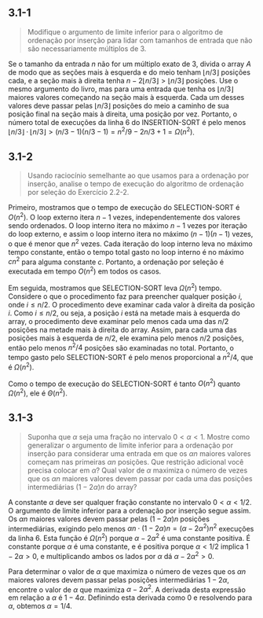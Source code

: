 ## 3.1-1

> Modifique o argumento de limite inferior para o algoritmo de ordenação por inserção para lidar com tamanhos de entrada que não são necessariamente múltiplos de 3.

Se o tamanho da entrada $n$ não for um múltiplo exato de $3$, divida o array $A$ de modo que as seções mais à esquerda e do meio tenham $\lfloor n/3 \rfloor$ posições cada, e a seção mais à direita tenha $n-2\lfloor n/3\rfloor \gt \lfloor n/3\rfloor$ posições. Use o mesmo argumento do livro, mas para uma entrada que tenha os $\lfloor n/3 \rfloor$ maiores valores começando na seção mais à esquerda. Cada um desses valores deve passar pelas $\lfloor n/3 \rfloor$ posições do meio a caminho de sua posição final na seção mais à direita, uma posição por vez. Portanto, o número total de execuções da linha 6 do INSERTION-SORT é pelo menos $\lfloor n/3 \rfloor \cdot \lfloor n/3 \rfloor \gt (n/3-1)(n/3-1)=n^2/9-2n/3+1=\Omega(n^2)$.

## 3.1-2

> Usando raciocínio semelhante ao que usamos para a ordenação por inserção, analise o tempo de execução do algoritmo de ordenação por seleção do Exercício 2.2-2.

Primeiro, mostramos que o tempo de execução do SELECTION-SORT é $O(n^2)$. O loop externo itera $n-1$ vezes, independentemente dos valores sendo ordenados. O loop interno itera no máximo $n-1$ vezes por iteração do loop externo, e assim o loop interno itera no máximo $(n-1)(n-1)$ vezes, o que é menor que $n^2$ vezes. Cada iteração do loop interno leva no máximo tempo constante, então o tempo total gasto no loop interno é no máximo $cn^2$ para alguma constante $c$. Portanto, a ordenação por seleção é executada em tempo $O(n^2)$ em todos os casos.

Em seguida, mostramos que SELECTION-SORT leva $\Omega(n^2)$ tempo. Considere o que o procedimento faz para preencher qualquer posição $i$, onde $i \le n/2$. O procedimento deve examinar cada valor à direita da posição $i$. Como $i \le n/2$, ou seja, a posição $i$ está na metade mais à esquerda do array, o procedimento deve examinar pelo menos cada uma das $n/2$ posições na metade mais à direita do array. Assim, para cada uma das posições mais à esquerda de $n/2$, ele examina pelo menos $n/2$ posições, então pelo menos $n^2/4$ posições são examinadas no total. Portanto, o tempo gasto pelo SELECTION-SORT é pelo menos proporcional a $n^2/4$, que é $\Omega(n^2)$.

Como o tempo de execução do SELECTION-SORT é tanto $O(n^2)$ quanto $\Omega(n^2)$, ele é $\Theta(n^2)$.

## 3.1-3

> Suponha que $\alpha$ seja uma fração no intervalo $0 \lt \alpha \lt 1$. Mostre como generalizar o argumento de limite inferior para a ordenação por inserção para considerar uma entrada em que os $\alpha n$ maiores valores começam nas primeiras $\alpha n$ posições. Que restrição adicional você precisa colocar em $\alpha$? Qual valor de $\alpha$ maximiza o número de vezes que os $\alpha n$ maiores valores devem passar por cada uma das posições intermediárias $(1 - 2\alpha)n$ do array?

A constante $\alpha$ deve ser qualquer fração constante no intervalo $0 \lt \alpha \lt 1/2$. O argumento de limite inferior para a ordenação por inserção segue assim. Os $\alpha n$ maiores valores devem passar pelas $(1-2\alpha)n$ posições intermediárias, exigindo pelo menos $\alpha n \cdot (1-2\alpha)n = (\alpha - 2\alpha^2)n^2$ execuções da linha 6. Esta função é $\Omega(n^2)$ porque $\alpha - 2\alpha^2$ é uma constante positiva. É constante porque $\alpha$ é uma constante, e é positiva porque $\alpha \lt 1/2$ implica $1-2\alpha \gt 0$, e multiplicando ambos os lados por $\alpha$ dá $\alpha - 2\alpha^2 \gt 0$.

Para determinar o valor de $\alpha$ que maximiza o número de vezes que os $\alpha n$ maiores valores devem passar pelas posições intermediárias $1-2\alpha$, encontre o valor de $\alpha$ que maximiza $\alpha - 2\alpha^2$. A derivada desta expressão em relação a $\alpha$ é $1-4\alpha$. Definindo esta derivada como $0$ e resolvendo para $\alpha$, obtemos $\alpha=1/4$.